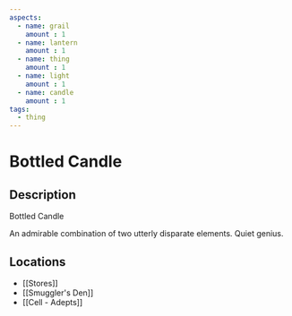 ```yaml
---
aspects: 
  - name: grail
    amount : 1
  - name: lantern
    amount : 1
  - name: thing
    amount : 1
  - name: light
    amount : 1
  - name: candle
    amount : 1
tags:
  - thing
---
```


# Bottled Candle

## Description
Bottled Candle

An admirable combination of two utterly disparate elements. Quiet genius.
## Locations
- [[Stores]]
- [[Smuggler's Den]]
- [[Cell - Adepts]]
